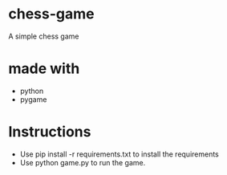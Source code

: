 # chess-game
A simple chess game

# made with
+ python
+ pygame

# Instructions
+ Use pip install -r requirements.txt to install the requirements
+ Use python game.py to run the game.
